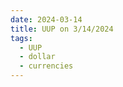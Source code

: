 ```yaml
---
date: 2024-03-14
title: UUP on 3/14/2024
tags: 
  - UUP
  - dollar
  - currencies
---
```

<div class="post">
<snapshot-grid 
    :reports="['2024/03/13/CTA/dollar', '2024/03/14/CTA/dollar', '2024/03/14/MTP/UUP']"
    chart="2024/03/14/Chart/UUP"
/>
<p>

</p>
<p>

</p>
</div>